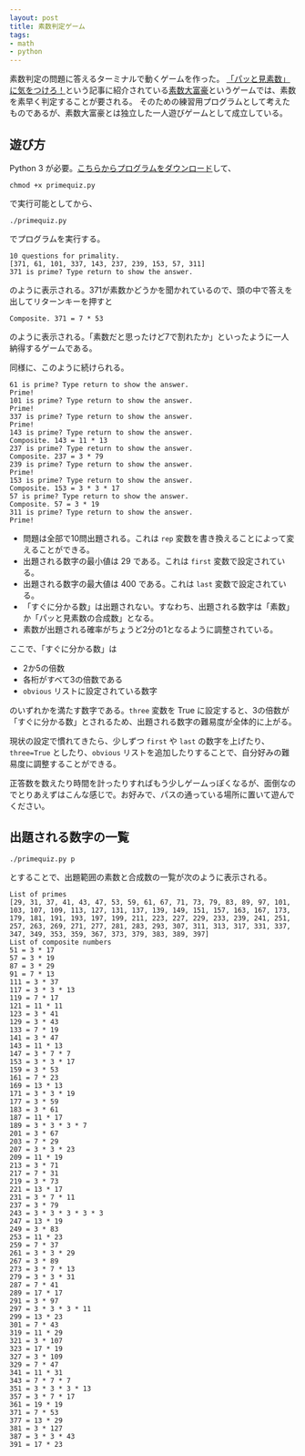 ```yaml
---
layout: post
title: 素数判定ゲーム
tags:
- math
- python
---
```

素数判定の問題に答えるターミナルで動くゲームを作った。
[「パッと見素数」に気をつけろ！](http://motcho.hateblo.jp/entry/2016/12/11/190626)という記事に紹介されている[素数大富豪](http://integers.hatenablog.com/entry/2016/10/10/193619)というゲームでは、素数を素早く判定することが要される。
そのための練習用プログラムとして考えたものであるが、素数大富豪とは独立した一人遊びゲームとして成立している。

## 遊び方
Python 3 が必要。[こちらからプログラムをダウンロード](https://gist.github.com/sekika/948ad8ea14e301cdcf92c1b9ef093d31)して、

~~~
chmod +x primequiz.py
~~~

で実行可能としてから、

~~~
./primequiz.py
~~~

でプログラムを実行する。

~~~
10 questions for primality.
[371, 61, 101, 337, 143, 237, 239, 153, 57, 311]
371 is prime? Type return to show the answer.
~~~

のように表示される。371が素数かどうかを聞かれているので、頭の中で答えを出してリターンキーを押すと

~~~
Composite. 371 = 7 * 53
~~~

のように表示される。「素数だと思ったけど7で割れたか」といったように一人納得するゲームである。

同様に、このように続けられる。

~~~
61 is prime? Type return to show the answer. 
Prime!
101 is prime? Type return to show the answer. 
Prime!
337 is prime? Type return to show the answer. 
Prime!
143 is prime? Type return to show the answer. 
Composite. 143 = 11 * 13
237 is prime? Type return to show the answer. 
Composite. 237 = 3 * 79
239 is prime? Type return to show the answer. 
Prime!
153 is prime? Type return to show the answer. 
Composite. 153 = 3 * 3 * 17
57 is prime? Type return to show the answer. 
Composite. 57 = 3 * 19
311 is prime? Type return to show the answer. 
Prime!
~~~

- 問題は全部で10問出題される。これは ``rep`` 変数を書き換えることによって変えることができる。
- 出題される数字の最小値は 29 である。これは ``first`` 変数で設定されている。
- 出題される数字の最大値は 400 である。これは ``last`` 変数で設定されている。
- 「すぐに分かる数」は出題されない。すなわち、出題される数字は「素数」か「パッと見素数の合成数」となる。
- 素数が出題される確率がちょうど2分の1となるように調整されている。

ここで、「すぐに分かる数」は

- 2か5の倍数
- 各桁がすべて3の倍数である
- ``obvious`` リストに設定されている数字

のいずれかを満たす数字である。``three`` 変数を True に設定すると、3の倍数が「すぐに分かる数」とされるため、出題される数字の難易度が全体的に上がる。

現状の設定で慣れてきたら、少しずつ ``first`` や ``last`` の数字を上げたり、``three=True`` としたり、``obvious`` リストを追加したりすることで、自分好みの難易度に調整することができる。

正答数を数えたり時間を計ったりすればもう少しゲームっぽくなるが、面倒なのでとりあえずはこんな感じで。お好みで、パスの通っている場所に置いて遊んでください。

## 出題される数字の一覧

~~~
./primequiz.py p
~~~

とすることで、出題範囲の素数と合成数の一覧が次のように表示される。

~~~
List of primes
[29, 31, 37, 41, 43, 47, 53, 59, 61, 67, 71, 73, 79, 83, 89, 97, 101, 103, 107, 109, 113, 127, 131, 137, 139, 149, 151, 157, 163, 167, 173, 179, 181, 191, 193, 197, 199, 211, 223, 227, 229, 233, 239, 241, 251, 257, 263, 269, 271, 277, 281, 283, 293, 307, 311, 313, 317, 331, 337, 347, 349, 353, 359, 367, 373, 379, 383, 389, 397]
List of composite numbers
51 = 3 * 17
57 = 3 * 19
87 = 3 * 29
91 = 7 * 13
111 = 3 * 37
117 = 3 * 3 * 13
119 = 7 * 17
121 = 11 * 11
123 = 3 * 41
129 = 3 * 43
133 = 7 * 19
141 = 3 * 47
143 = 11 * 13
147 = 3 * 7 * 7
153 = 3 * 3 * 17
159 = 3 * 53
161 = 7 * 23
169 = 13 * 13
171 = 3 * 3 * 19
177 = 3 * 59
183 = 3 * 61
187 = 11 * 17
189 = 3 * 3 * 3 * 7
201 = 3 * 67
203 = 7 * 29
207 = 3 * 3 * 23
209 = 11 * 19
213 = 3 * 71
217 = 7 * 31
219 = 3 * 73
221 = 13 * 17
231 = 3 * 7 * 11
237 = 3 * 79
243 = 3 * 3 * 3 * 3 * 3
247 = 13 * 19
249 = 3 * 83
253 = 11 * 23
259 = 7 * 37
261 = 3 * 3 * 29
267 = 3 * 89
273 = 3 * 7 * 13
279 = 3 * 3 * 31
287 = 7 * 41
289 = 17 * 17
291 = 3 * 97
297 = 3 * 3 * 3 * 11
299 = 13 * 23
301 = 7 * 43
319 = 11 * 29
321 = 3 * 107
323 = 17 * 19
327 = 3 * 109
329 = 7 * 47
341 = 11 * 31
343 = 7 * 7 * 7
351 = 3 * 3 * 3 * 13
357 = 3 * 7 * 17
361 = 19 * 19
371 = 7 * 53
377 = 13 * 29
381 = 3 * 127
387 = 3 * 3 * 43
391 = 17 * 23
~~~
